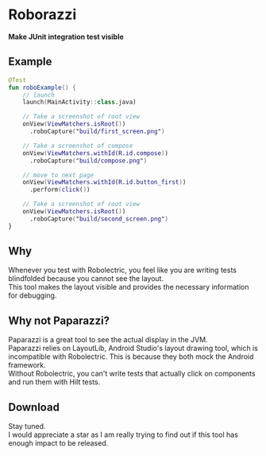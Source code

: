 # Roborazzi

**Make JUnit integration test visible**

## Example

```kotlin
@Test
fun roboExample() {
    // launch
    launch(MainActivity::class.java)

    // Take a screenshot of root view
    onView(ViewMatchers.isRoot())
      .roboCapture("build/first_screen.png")

    // Take a screenshot of compose
    onView(ViewMatchers.withId(R.id.compose))
      .roboCapture("build/compose.png")

    // move to next page
    onView(ViewMatchers.withId(R.id.button_first))
      .perform(click())

    // Take a screenshot of root view
    onView(ViewMatchers.isRoot())
      .roboCapture("build/second_screen.png")
}
```

## Why

Whenever you test with Robolectric, you feel like you are writing tests blindfolded because you cannot see the layout.  
This tool makes the layout visible and provides the necessary information for debugging.

## Why not Paparazzi?

Paparazzi is a great tool to see the actual display in the JVM.  
Paparazzi relies on LayoutLib, Android Studio's layout drawing tool, which is incompatible with Robolectric. This is because they both mock the Android framework.  
Without Robolectric, you can't write tests that actually click on components and run them with Hilt tests.

## Download
Stay tuned.  
I would appreciate a star as I am really trying to find out if this tool has enough impact to be released.
